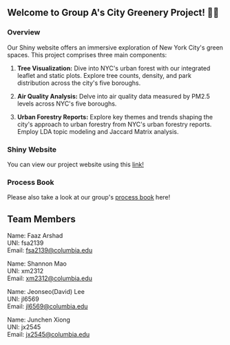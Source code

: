 ## Welcome to Group A's City Greenery Project! 🌳🌃
### Overview 
Our Shiny website offers an immersive exploration of New York City's green spaces. This project comprises three main components:
1. **Tree Visualization:** Dive into NYC's urban forest with our integrated leaflet and static plots. Explore tree counts, density, and park distribution across the city's five boroughs.

2. **Air Quality Analysis:** Delve into air quality data measured by PM2.5 levels across NYC's five boroughs. 

3. **Urban Forestry Reports:** Explore key themes and trends shaping the city's approach to urban forestry from NYC's urban forestry reports. Employ LDA topic modeling and Jaccard Matrix analysis.

### Shiny Website
You can view our project website using this [link!](https://junchenxiong.shinyapps.io/GroupA_ShinyApp/) 

### Process Book
Please also take a look at our group's [process book](GroupA_Process_BooK.pdf) here!



## Team Members

Name: Faaz Arshad\
UNI: fsa2139\
Email: fsa2139@columbia.edu

Name: Shannon Mao\
UNI: xm2312\
Email: xm2312@columbia.edu

Name: Jeonseo(David) Lee\
UNI: jl6569\
Email: jl6569@columbia.edu

Name: Junchen Xiong\
UNI: jx2545\
Email: jx2545@columbia.edu
